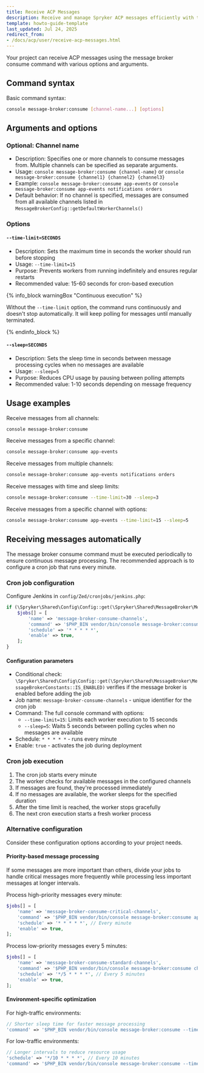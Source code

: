```yaml
---
title: Receive ACP Messages
description: Receive and manage Spryker ACP messages efficiently with this guide, covering integration details and message processing for optimized communication.
template: howto-guide-template
last_updated: Jul 24, 2025
redirect_from:
- /docs/acp/user/receive-acp-messages.html
---
```


Your project can receive ACP messages using the message broker consume command with various options and arguments.

## Command syntax

Basic command syntax:

```bash
console message-broker:consume [channel-name...] [options]
```

## Arguments and options

### Optional: Channel name

- Description: Specifies one or more channels to consume messages from. Multiple channels can be specified as separate arguments.
- Usage: `console message-broker:consume {channel-name}` or `console message-broker:consume {channel1} {channel2} {channel3}`
- Example: `console message-broker:consume app-events` or `console message-broker:consume app-events notifications orders`
- Default behavior: If no channel is specified, messages are consumed from all available channels listed in `MessageBrokerConfig::getDefaultWorkerChannels()`

### Options

#### `--time-limit=SECONDS`

- Description: Sets the maximum time in seconds the worker should run before stopping
- Usage: `--time-limit=15`
- Purpose: Prevents workers from running indefinitely and ensures regular restarts
- Recommended value: 15-60 seconds for cron-based execution

{% info_block warningBox "Continuous execution" %}

Without the `--time-limit` option, the command runs continuously and doesn't stop automatically. It will keep polling for messages until manually terminated.

{% endinfo_block %}

#### `--sleep=SECONDS`

- Description: Sets the sleep time in seconds between message processing cycles when no messages are available
- Usage: `--sleep=5`
- Purpose: Reduces CPU usage by pausing between polling attempts
- Recommended value: 1-10 seconds depending on message frequency

## Usage examples

Receive messages from all channels:

```bash
console message-broker:consume
```

Receive messages from a specific channel:

```bash
console message-broker:consume app-events
```

Receive messages from multiple channels:

```bash
console message-broker:consume app-events notifications orders
```

Receive messages with time and sleep limits:

```bash
console message-broker:consume --time-limit=30 --sleep=3
```

Receive messages from a specific channel with options:

```bash
console message-broker:consume app-events --time-limit=15 --sleep=5
```


## Receiving messages automatically

The message broker consume command must be executed periodically to ensure continuous message processing. The recommended approach is to configure a cron job that runs every minute.

### Cron job configuration

Configure Jenkins in `config/Zed/cronjobs/jenkins.php`:

```php
if (\Spryker\Shared\Config\Config::get(\Spryker\Shared\MessageBroker\MessageBrokerConstants::IS_ENABLED)) {
    $jobs[] = [
        'name' => 'message-broker-consume-channels',
        'command' => '$PHP_BIN vendor/bin/console message-broker:consume --time-limit=15 --sleep=5',
        'schedule' => '* * * * *',
        'enable' => true,
    ];
}
```

#### Configuration parameters

- Conditional check: `\Spryker\Shared\Config\Config::get(\Spryker\Shared\MessageBroker\MessageBrokerConstants::IS_ENABLED)` verifies if the message broker is enabled before adding the job
- Job name: `message-broker-consume-channels` - unique identifier for the cron job
- Command: The full console command with options:
  - `--time-limit=15`: Limits each worker execution to 15 seconds
  - `--sleep=5`: Waits 5 seconds between polling cycles when no messages are available
- Schedule: `* * * * *` - runs every minute
- Enable: `true` - activates the job during deployment

### Cron job execution

1. The cron job starts every minute
2. The worker checks for available messages in the configured channels
3. If messages are found, they're processed immediately
4. If no messages are available, the worker sleeps for the specified duration
5. After the time limit is reached, the worker stops gracefully
6. The next cron execution starts a fresh worker process


### Alternative configuration

Consider these configuration options according to your project needs.

#### Priority-based message processing

If some messages are more important than others, divide your jobs to handle critical messages more frequently while processing less important messages at longer intervals.

Process high-priority messages every minute:

```php
$jobs[] = [
    'name' => 'message-broker-consume-critical-channels',
    'command' => '$PHP_BIN vendor/bin/console message-broker:consume app-events --time-limit=15 --sleep=2',
    'schedule' => '* * * * *', // Every minute
    'enable' => true,
];
```

Process low-priority messages every 5 minutes:

```php
$jobs[] = [
    'name' => 'message-broker-consume-standard-channels',
    'command' => '$PHP_BIN vendor/bin/console message-broker:consume channel1 channel2 channel3 --time-limit=30 --sleep=5',
    'schedule' => '*/5 * * * *', // Every 5 minutes
    'enable' => true,
];
```

#### Environment-specific optimization

For high-traffic environments:

```php
// Shorter sleep time for faster message processing
'command' => '$PHP_BIN vendor/bin/console message-broker:consume --time-limit=30 --sleep=1',
```

For low-traffic environments:

```php
// Longer intervals to reduce resource usage
'schedule' => '*/10 * * * *', // Every 10 minutes
'command' => '$PHP_BIN vendor/bin/console message-broker:consume --time-limit=45 --sleep=10',
```